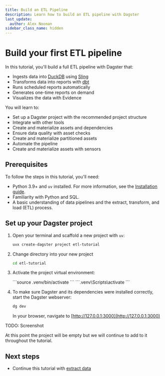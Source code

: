 ```yaml
---
title: Build an ETL Pipeline
description: Learn how to build an ETL pipeline with Dagster
last_update:
  author: Alex Noonan
sidebar_class_name: hidden
---
```


# Build your first ETL pipeline

In this tutorial, you'll build a full ETL pipeline with Dagster that:

- Ingests data into [DuckDB](https://duckdb.org/) using [Sling](https://slingdata.io/)
- Transforms data into reports with [dbt](https://www.getdbt.com/)
- Runs scheduled reports automatically
- Generates one-time reports on demand
- Visualizes the data with Evidence

You will learn to:

- Set up a Dagster project with the recommended project structure
- Integrate with other tools
- Create and materialize assets and dependencies
- Ensure data quality with asset checks
- Create and materialize partitioned assets
- Automate the pipeline
- Create and materialize assets with sensors

## Prerequisites

To follow the steps in this tutorial, you'll need:

* Python 3.9+ and `uv` installed. For more information, see the [Installation guide](/getting-started/installation).
* Familiarity with Python and SQL.
* A basic understanding of data pipelines and the extract, transform, and load (ETL) process.

## Set up your Dagster project

1. Open your terminal and scaffold a new project with `uv`:

   ```bash
   uvx create-dagster project etl-tutorial
   ```

2. Change directory into your new project

   ```bash
   cd etl-tutorial
   ```

3. Activate the project virtual environment:

   <Tabs>
     <TabItem value="macos" label="MacOS">
       ```source .venv/bin/activate ```
     </TabItem>
     <TabItem value="windows" label="Windows">
       ```.venv\Scripts\activate ```
     </TabItem>
   </Tabs>


4. To make sure Dagster and its dependencies were installed correctly, start the Dagster webserver:

   ```bash
   dg dev
   ```

   In your browser, navigate to [http://127.0.0.1:3000](http://127.0.0.1:3000)

TODO: Screenshot

At this point the project will be empty but we will continue to add to it throughout the tutorial.

## Next steps

- Continue this tutorial with [extract data](/etl-pipeline-tutorial/extract-data)
